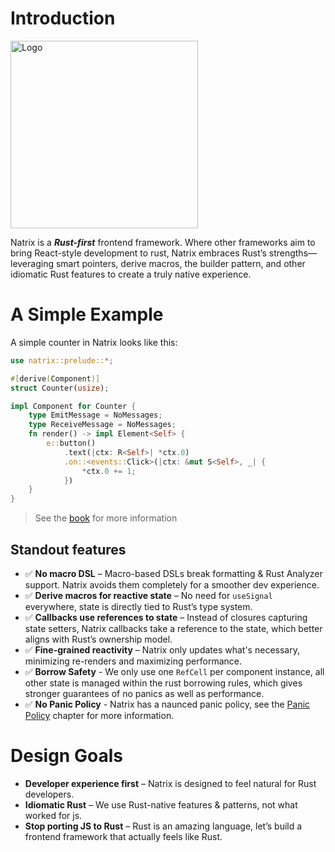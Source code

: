 # Introduction

<img src="https://github.com/vivax3794/natrix/raw/master/assets/logo.png" alt="Logo" width="300" height="300">

Natrix is a ***Rust-first*** frontend framework. Where other frameworks aim to bring React-style development to rust, Natrix embraces Rust’s strengths—leveraging smart pointers, derive macros, the builder pattern, and other idiomatic Rust features to create a truly native experience.

# A Simple Example
A simple counter in Natrix looks like this: 
```rust
use natrix::prelude::*;

#[derive(Component)]
struct Counter(usize);

impl Component for Counter {
    type EmitMessage = NoMessages;
    type ReceiveMessage = NoMessages;
    fn render() -> impl Element<Self> {
        e::button()
            .text(|ctx: R<Self>| *ctx.0)
            .on::<events::Click>(|ctx: &mut S<Self>, _| {
                *ctx.0 += 1;
            })
    }
}
```
> See the [book](TODO) for more information

## Standout features
* ✅ **No macro DSL** – Macro-based DSLs break formatting & Rust Analyzer support. Natrix avoids them completely for a smoother dev experience.
* ✅ **Derive macros for reactive state** – No need for `useSignal` everywhere, state is directly tied to Rust’s type system.
* ✅ **Callbacks use references to state** – Instead of closures capturing state setters, Natrix callbacks take a reference to the state, which better aligns with Rust’s ownership model.
* ✅ **Fine-grained reactivity** – Natrix only updates what's necessary, minimizing re-renders and maximizing performance.
* ✅ **Borrow Safety** - We only use one `RefCell` per component instance, all other state is managed within the rust borrowing rules, which gives stronger guarantees of no panics as well as performance. 
* ✅ **No Panic Policy** - Natrix has a naunced panic policy, see the [Panic Policy](TODO) chapter for more information.

# Design Goals
* **Developer experience first** – Natrix is designed to feel natural for Rust developers.
* **Idiomatic Rust** – We use Rust-native features & patterns, not what worked for js.
* **Stop porting JS to Rust** – Rust is an amazing language, let’s build a frontend framework that actually feels like Rust.
